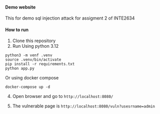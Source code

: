 #### Demo website
This for demo sql injection attack for assigment 2 of INTE2634

#### How to run
1. Clone this repository
2. Run 
Using python 3.12
```
python3 -m venf .venv
source .venv/bin/activate
pip install -r requirements.txt
python app.py
```
Or using docker compose
```
docker-compose up -d
```
4. Open browser and go to `http://localhost:8080/`

5. The vulnerable page is `http://localhost:8080/vuln?usesrname=admin`